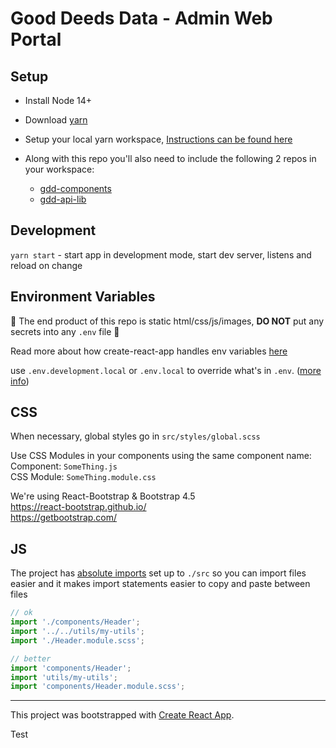# Good Deeds Data - Admin Web Portal

## Setup

- Install Node 14+

- Download [yarn](https://yarnpkg.com/)

- Setup your local yarn workspace, [Instructions can be found here](https://github.com/consumer-edge/gdd-components/blob/main/README.md)

- Along with this repo you'll also need to include the following 2 repos in your workspace:
  - [gdd-components](https://github.com/consumer-edge/gdd-components)
  - [gdd-api-lib](https://github.com/consumer-edge/gdd-admin-portal)

## Development

`yarn start` - start app in development mode, start dev server, listens and reload on change

## Environment Variables

:rotating_light:
The end product of this repo is static html/css/js/images, **DO NOT** put any secrets into any `.env` file :rotating_light:

Read more about how create-react-app handles env variables [here](https://create-react-app.dev/docs/adding-custom-environment-variables/)

use `.env.development.local` or `.env.local` to override what's in `.env`. ([more info](https://create-react-app.dev/docs/adding-custom-environment-variables/#what-other-env-files-can-be-used))

## CSS

When necessary, global styles go in `src/styles/global.scss`

Use CSS Modules in your components using the same component name:  
Component: `SomeThing.js`  
CSS Module: `SomeThing.module.css`

We're using React-Bootstrap & Bootstrap 4.5  
https://react-bootstrap.github.io/  
https://getbootstrap.com/

## JS

The project has [absolute imports](https://create-react-app.dev/docs/importing-a-component#absolute-imports) set up to `./src` so you can import files easier and it makes import statements easier to copy and paste between files

```js
// ok
import './components/Header';
import '../../utils/my-utils';
import './Header.module.scss';
```

```js
// better
import 'components/Header';
import 'utils/my-utils';
import 'components/Header.module.scss';
```

---

This project was bootstrapped with [Create React App](https://github.com/facebook/create-react-app).

Test
